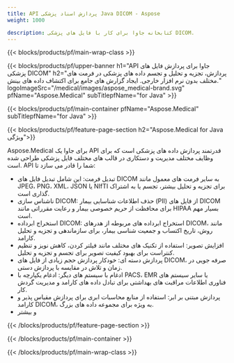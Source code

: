 ```yaml
---
title: API پردازش اسناد پزشکی Java DICOM - Aspose 
weight: 1000

description: کتابخانه جاوا برای کار با فایل های پزشکی DICOM. 
---
```


{{< blocks/products/pf/main-wrap-class >}}

{{< blocks/products/pf/upper-banner h1="API جاوا برای پردازش فایل های پزشکی DICOM" h2="پردازش، تجزیه و تحلیل و تجسم داده های پزشکی در فرمت های مختلف بدون نرم افزار خارجی. ایجاد گزارش های جامع برای اکتشاف داده های بینش." logoImageSrc="/medical/images/aspose_medical-brand.svg" pfName="Aspose.Medical" subTitlepfName="for Java" >}}

{{< blocks/products/pf/main-container pfName="Aspose.Medical" subTitlepfName="for Java" >}}

{{< blocks/products/pf/feature-page-section h2="Aspose.Medical for Java ویژگی">}}

<p>Aspose.Medical برای جاوا یک API قدرتمند پردازش داده های پزشکی است که برای وظایف مختلف مدیریت و دستکاری در قالب های مختلف فایل پزشکی طراحی شده است. API شما را قادر می سازد تا:</p>

<ul>
<li>تبدیل فرمت: این شامل تبدیل فایل های DICOM به سایر فرمت های معمول مانند JPEG، PNG، XML، JSON یا NIfTI برای تجزیه و تحلیل بیشتر، تجسم یا به اشتراک گذاری است.</li>
<li>ناشناس سازی DICOM: حذف اطلاعات شناسایی بیمار (PII) از فایل های DICOM برای محافظت از حریم خصوصی بیمار و رعایت مقرراتی مانند HIPAA بسیار مهم است.</li>
<li>استخراج ابرداده DICOM: استخراج ابرداده های مربوطه از هدرهای DICOM، مانند روش، تاریخ اکتساب و جمعیت شناسی بیمار، برای سازماندهی و تجزیه و تحلیل کارامد.</li>
<li>افزایش تصویر: استفاده از تکنیک های مختلف مانند فیلتر کردن، کاهش نویز و تنظیم کنتراست برای بهبود کیفیت تصویر برای تجسم و تجزیه و تحلیل.</li>
<li>پردازش دسته ای: خودکار پردازش حجم زیادی از فایل های DICOM، صرفه جویی در زمان و تلاش در مقایسه با پردازش دستی.</li>
<li>ادغام با سیستم های دیگر: ادغام یکپارچه با PACS، EMR یا سایر سیستم های فناوری اطلاعات مراقبت های بهداشتی برای تبادل داده های کارامد و مدیریت گردش کار.</li>
<li>پردازش مبتنی بر ابر: استفاده از منابع محاسبات ابری برای پردازش مقیاس پذیر و کارامد DICOM، به ویژه برای مجموعه داده های بزرگ.</li>
<li>و بیشتر</li>
</ul>

{{< /blocks/products/pf/feature-page-section >}}

{{< /blocks/products/pf/main-container >}}

{{< /blocks/products/pf/main-wrap-class >}}